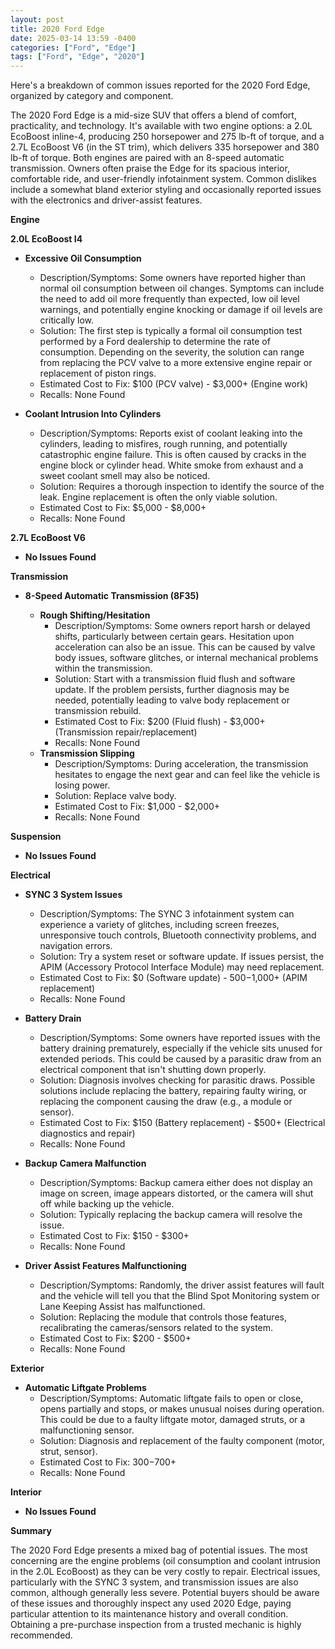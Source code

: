 ```yaml
---
layout: post
title: 2020 Ford Edge
date: 2025-03-14 13:59 -0400
categories: ["Ford", "Edge"]
tags: ["Ford", "Edge", "2020"]
---
```

Here's a breakdown of common issues reported for the 2020 Ford Edge, organized by category and component.

The 2020 Ford Edge is a mid-size SUV that offers a blend of comfort, practicality, and technology. It's available with two engine options: a 2.0L EcoBoost inline-4, producing 250 horsepower and 275 lb-ft of torque, and a 2.7L EcoBoost V6 (in the ST trim), which delivers 335 horsepower and 380 lb-ft of torque. Both engines are paired with an 8-speed automatic transmission. Owners often praise the Edge for its spacious interior, comfortable ride, and user-friendly infotainment system. Common dislikes include a somewhat bland exterior styling and occasionally reported issues with the electronics and driver-assist features.

**Engine**

**2.0L EcoBoost I4**

*   **Excessive Oil Consumption**
    *   Description/Symptoms: Some owners have reported higher than normal oil consumption between oil changes. Symptoms can include the need to add oil more frequently than expected, low oil level warnings, and potentially engine knocking or damage if oil levels are critically low.
    *   Solution: The first step is typically a formal oil consumption test performed by a Ford dealership to determine the rate of consumption. Depending on the severity, the solution can range from replacing the PCV valve to a more extensive engine repair or replacement of piston rings.
    *   Estimated Cost to Fix: $100 (PCV valve) - $3,000+ (Engine work)
    *   Recalls: None Found

*   **Coolant Intrusion Into Cylinders**
    *   Description/Symptoms: Reports exist of coolant leaking into the cylinders, leading to misfires, rough running, and potentially catastrophic engine failure. This is often caused by cracks in the engine block or cylinder head. White smoke from exhaust and a sweet coolant smell may also be noticed.
    *   Solution: Requires a thorough inspection to identify the source of the leak. Engine replacement is often the only viable solution.
    *   Estimated Cost to Fix: $5,000 - $8,000+
    *   Recalls: None Found

**2.7L EcoBoost V6**

*   **No Issues Found**

**Transmission**

*   **8-Speed Automatic Transmission (8F35)**

    *   **Rough Shifting/Hesitation**
        *   Description/Symptoms: Some owners report harsh or delayed shifts, particularly between certain gears. Hesitation upon acceleration can also be an issue. This can be caused by valve body issues, software glitches, or internal mechanical problems within the transmission.
        *   Solution: Start with a transmission fluid flush and software update. If the problem persists, further diagnosis may be needed, potentially leading to valve body replacement or transmission rebuild.
        *   Estimated Cost to Fix: $200 (Fluid flush) - $3,000+ (Transmission repair/replacement)
        *   Recalls: None Found
    *   **Transmission Slipping**
        *   Description/Symptoms: During acceleration, the transmission hesitates to engage the next gear and can feel like the vehicle is losing power.
        *   Solution: Replace valve body.
        *   Estimated Cost to Fix: $1,000 - $2,000+
        *   Recalls: None Found

**Suspension**

*   **No Issues Found**

**Electrical**

*   **SYNC 3 System Issues**
    *   Description/Symptoms: The SYNC 3 infotainment system can experience a variety of glitches, including screen freezes, unresponsive touch controls, Bluetooth connectivity problems, and navigation errors.
    *   Solution: Try a system reset or software update. If issues persist, the APIM (Accessory Protocol Interface Module) may need replacement.
    *   Estimated Cost to Fix: $0 (Software update) - $500-$1,000+ (APIM replacement)
    *   Recalls: None Found

*   **Battery Drain**
    *   Description/Symptoms: Some owners have reported issues with the battery draining prematurely, especially if the vehicle sits unused for extended periods. This could be caused by a parasitic draw from an electrical component that isn't shutting down properly.
    *   Solution: Diagnosis involves checking for parasitic draws. Possible solutions include replacing the battery, repairing faulty wiring, or replacing the component causing the draw (e.g., a module or sensor).
    *   Estimated Cost to Fix: $150 (Battery replacement) - $500+ (Electrical diagnostics and repair)
    *   Recalls: None Found

*   **Backup Camera Malfunction**
    *   Description/Symptoms: Backup camera either does not display an image on screen, image appears distorted, or the camera will shut off while backing up the vehicle.
    *   Solution: Typically replacing the backup camera will resolve the issue.
    *   Estimated Cost to Fix: $150 - $300+
    *   Recalls: None Found

*   **Driver Assist Features Malfunctioning**
    *   Description/Symptoms: Randomly, the driver assist features will fault and the vehicle will tell you that the Blind Spot Monitoring system or Lane Keeping Assist has malfunctioned.
    *   Solution: Replacing the module that controls those features, recalibrating the cameras/sensors related to the system.
    *   Estimated Cost to Fix: $200 - $500+
    *   Recalls: None Found

**Exterior**

*   **Automatic Liftgate Problems**
    *   Description/Symptoms: Automatic liftgate fails to open or close, opens partially and stops, or makes unusual noises during operation. This could be due to a faulty liftgate motor, damaged struts, or a malfunctioning sensor.
    *   Solution: Diagnosis and replacement of the faulty component (motor, strut, sensor).
    *   Estimated Cost to Fix: $300-$700+
    *   Recalls: None Found

**Interior**

*   **No Issues Found**

**Summary**

The 2020 Ford Edge presents a mixed bag of potential issues. The most concerning are the engine problems (oil consumption and coolant intrusion in the 2.0L EcoBoost) as they can be very costly to repair. Electrical issues, particularly with the SYNC 3 system, and transmission issues are also common, although generally less severe. Potential buyers should be aware of these issues and thoroughly inspect any used 2020 Edge, paying particular attention to its maintenance history and overall condition. Obtaining a pre-purchase inspection from a trusted mechanic is highly recommended.

